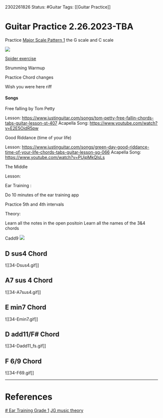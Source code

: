 	
2302261826
	Status: #Guitar
		Tags:  [[Guitar Practice]]
		


# Guitar Practice 2.26.2023-TBA

Practice [Major Scale Pattern 1](https://www.justinguitar.com/guitar-lessons/major-scale-pattern-1-mt-304) the G scale and C scale

<img src='https://jtgt-static.b-cdn.net/system/dragonfly/production/2017/08/31/1ovy68mvfu_MajorScale_P1.jpg'>


[Spider exercise](https://www.youtube.com/watch?v=62K1dZ9lK7w)


Strumming Warmup

Practice Chord changes


Wish you were here riff



#### Songs

Free falling by Tom Petty

Lesson: https://www.justinguitar.com/songs/tom-petty-free-fallin-chords-tabs-guitar-lesson-st-407
Acapella Song: https://www.youtube.com/watch?v=E2E5OidR5pw


Good Riddance (time of your life)

Lesson:  https://www.justinguitar.com/songs/green-day-good-riddance-time-of-your-life-chords-tabs-guitar-lesson-sg-066
Acapella Song: https://www.youtube.com/watch?v=PUjpMkQlsLs


The Middle

Lesson:

Ear Training : 

Do 10 minutes of the ear training app

Practice 5th and 4th intervals


Theory:


Learn all the notes in the open positoin 
Learn all the names of the 3&4 chords


Cadd9
<img src ='https://images.ctfassets.net/r1mvpfown1y6/59Mn8WAZn0zvrJlnURusvm/d5b1f3760d7b72e8c7fe7d31d1a98171/Cadd9-hero.jpeg'>




## D sus4 Chord


![[34-Dsus4.gif]]



## A7 sus 4 Chord

![[34-A7sus4.gif]]



## E min7 Chord

![[34-Emin7.gif]]


## D add11/F# Chord

![[34-Dadd11_fs.gif]]


## F 6/9 Chord

![[34-F69.gif]]


---
# References


[# Ear Training Grade 1](https://www.justinguitar.com/modules/ear-training-grade-1)
[JG music theory](https://www.justinguitar.com/classes/practical-music-theory-course-fast-hands-on)